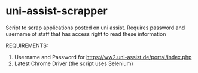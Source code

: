 # uni-assist-scrapper
Script to scrap applications posted on uni assist. Requires password and username of staff that has access right to read these information

REQUIREMENTS:
1. Username and Password for https://ww2.uni-assist.de/portal/index.php
2. Latest Chrome Driver (the script uses Selenium)

